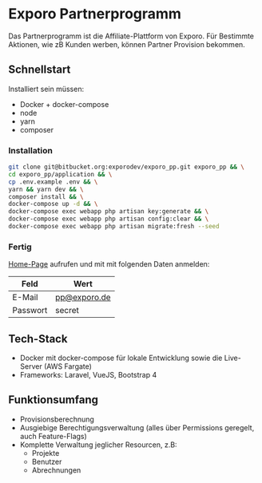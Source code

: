 # Exporo Partnerprogramm

Das Partnerprogramm ist die Affiliate-Plattform von Exporo.
Für Bestimmte Aktionen, wie zB Kunden werben, können Partner Provision bekommen.

## Schnellstart
Installiert sein müssen:
- Docker + docker-compose
- node
- yarn
- composer

### Installation
```sh
git clone git@bitbucket.org:exporodev/exporo_pp.git exporo_pp && \
cd exporo_pp/application && \
cp .env.example .env && \
yarn && yarn dev && \
composer install && \
docker-compose up -d && \
docker-compose exec webapp php artisan key:generate && \
docker-compose exec webapp php artisan config:clear && \
docker-compose exec webapp php artisan migrate:fresh --seed
```

### Fertig
[Home-Page](https://localhost/home) aufrufen und mit mit folgenden Daten anmelden:

Feld     | Wert
---------|--------------
E-Mail   | pp@exporo.de
Passwort | secret

## Tech-Stack
- Docker mit docker-compose für lokale Entwicklung sowie die Live-Server (AWS Fargate)
- Frameworks: Laravel, VueJS, Bootstrap 4

## Funktionsumfang
- Provisionsberechnung
- Ausgiebige Berechtigungsverwaltung (alles über Permissions geregelt, auch Feature-Flags)
- Komplette Verwaltung jeglicher Resourcen, z.B:
  - Projekte
  - Benutzer
  - Abrechnungen
